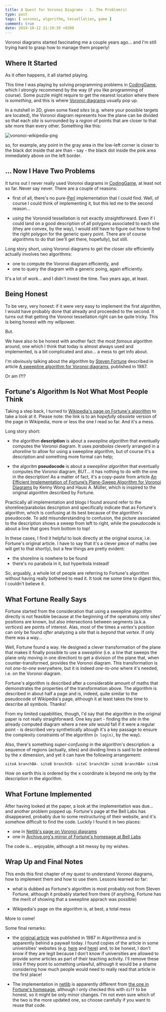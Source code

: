 ```yaml
---
title: A Quest for Voronoi Diagrams - 1. The Problem(s)
type: post
tags: [ voronoi, algorithm, tessellation, game ]
comment: true
date: 2019-10-12 21:19:39 +0200
---
```


Voronoi diagrams started fascinating me a couple years ago... and I'm still
trying hard to grasp how to manage them properly!

## Where It Started

As it often happens, it all started playing.

This time I was playing by solving programming problems in
[CodingGame][], which I strongly recommend by the way (if you like
programming of course). Some puzzle might require to get the nearest
location where there is *something*, and this is where [Voronoi
diagrams][voronoi-wikipedia] usually pop up.

In a nutshell in 2D, given some fixed *sites* (e.g. where your possible
targets are located), the Voronoi diagram represents how the plane can
be divided so that each *site* is surrounded by a *region* of points
that are closer to that *site* more than every other. Something like
this:

![vononoi-wikipedia-png](https://upload.wikimedia.org/wikipedia/commons/thumb/5/54/Euclidean_Voronoi_diagram.svg/500px-Euclidean_Voronoi_diagram.svg.png)

so, for example, any point in the gray area in the low-left corner is
closer to the black dot inside that are than - say - the black dot
inside the pink area immediately above on the left border.


## ... Now I Have Two Problems

It turns out I never really used Voronoi diagrams in [CodingGame][], at
least not so far. Never say never. There are a couple of reasons:

- first of all, there's no pure-[Perl][] implementation that I could
find. Well, of course I could think of implementing it, but this led me
to the second reason...

- *using* the Voronoid tessellation is not exactly straightforward. Even
if I could land on a good description of all polygons associated to each
site (they are convex, by the way), I would *still* have to figure out
how to find the right polygon for the generic query point. There are of
course algorithms to do that (we'll get there, hopefully), but still.

Long story short, using Voronoi diagrams to get the closer *site*
efficiently actually involves two algorithms:

- one to compute the Voronoi diagram efficiently, and
- one to query the diagram with a generic poing, again efficiently.

It's a lot of work... and I didn't invest the time. Two years ago, at
least.


## Being Honest

To be very, very honest: if it were very easy to implement the first
algorithm, I would have probably done that already and proceeded to the
second. It turns out that getting the Voronoi tessellation right can be
quite tricky. This is being honest with my willpower.

But.

We have also to be honest with another fact: the most *famous* algorithm
around, one which I think that today is almost always used and
implemented, is a bit complicated and also... a mess to get info about.

I'm obviously talking about the algorithm by [Steven
Fortune][sjf-archive-org] described in article [A sweepline algorithm for
Voronoi diagrams][fortune-springer], published in 1987.

Or am I?!?


## Fortune's Algorithm Is Not What Most People Think

Taking a step back, I turned to [Wikipedia's page on Fortune's
algorithm][fortune-wikipedia] to take a look at it. Please note: the
link is to an *hopefully obsolete* version of the page in Wikipedia,
more or less the one I read so far. And it's a mess.

Long story short:

- the algorithm **description** is about a *sweepline algorithm* that
eventually computes the Voronoi diagram. It uses *parabolas* cleverly
arranged in a *shoreline* to allow for using a sweepline algorithm, but
of course it's a description and something more formal can help;

- the algoritm **pseudocode** is about a *sweepline algorithm* that
eventually computes the Voronoi diagram, BUT... it has nothing to do
with the one in the description! As a matter of fact, it's a copy-paste
from article [An Efficient Implementation of Fortune’s Plane-Sweep
Algorithm for Voronoi Diagrams][wong-muller] by Kenny Wong and Hausi A.
Müller, which is inspired to the original algorithm described by
Fortune.

Practically all implementation and blogs I found around refer to the
shoreline/parabolas description and specifically indicate that as
Fortune's algorithm, which is confusing at its best because of the
algorithm's pseudocode. To add misunderstanding to confusion, the
picture associated to the description shows a sweep from left to right,
while the pseudocode is about a line that goes from bottom to top!

In these cases, I find it helpful to look directly at the original
source, i.e. Fortune's original article. I have to say that it's a
clever piece of maths (we will get to that shortly), but a few things
are pretty evident:

- the shoreline is nowhere to be found
- there's no parabola in it, but hyperbola instead!

So, arguably, a whole lot of people are referring to Fortune's algorithm
without having really bothered to read it. It took me some time to
digest this, I couldn't believe it.


## What Fortune Really Says

Fortune started from the consideration that using a sweepline algorithm
directly is not feasible because at the beginning of the operations only
sites' positions are known, but also intersections between segments
(a.k.a. *vertices*) are points of interest. Alas, most of the times a
*vertex*'s position can only be found *after* analyzing a *site* that is
*beyond* that *vertex*. If only there was a way...

Well, Fortune found a way. He designed a clever transformation of the
plane that makes it finally possible to use a *sweepline* (i.e. a line
that sweeps the plane only moving in one direction) to get a division of
the plane that, when counter-transformed, provides the Voronoi diagram.
This transformation is not *one-to-one* everywhere, but it is indeed
*one-to-one* where it's needed, i.e. on the Voronoi diagram.

Fortune's algorithm is described after a considerable amount of maths
that demonstrates the properties of the transformation above.  The
algorithm is described in about half a page and is, indeed, quite
similar to the pseudocode of Wikipedia's page, although it at least
takes the time to describe all symbols. Thanks!

From my limited capabilities, though, I'd say that the algorithm in the
original paper is not really straighforward. One key part - finding the
*site* in the already computed diagram where a new *site* would fall if
it were a regular point - is described very synthetically altough it's a
key passage to ensure the complexity constraints of the algorithm (`n
log(n)`, by the way).

Also, there's something *super-confusing* in the algorithm's
description: a sequence of regions (actually, sites) and dividing lines
is said to be ordered by the x dimension, and yet it can have the
following arrangement:

    siteA branchBA- siteB branchCB- siteC branchCB+ siteB branchBA+ siteA

How on earth this is ordered by the x coordinate is beyond me only by
the description in the algorithm.


## What Fortune Implemented

After having looked at the paper, a look at the implementation was
due... and another problem popped up. Fortune's page at the Bell Labs
has disappeared, probably due to some restructuring of their website,
and it's somehow difficult to find the code. Luckily I found it in two
places:

- one in [Netlib's page on Voronoi diagrams][netlib-voronoi]
- one in [Archive.org's mirror of Fortune's homepage at Bell
Labs][sjf-archive-org]

The code is... enjoyable, although a bit messy by my wishes.


## Wrap Up and Final Notes

This ends this first chapter of my quest to understand Voronoi diagrams,
how to implement them and how to use them. Lessons learned so far:

- what is dubbed as Fortune's algorithm is most probably not from Steven
Fortune, although it probably started from there (if anything, Fortune
has the merit of showing that a sweepline apprach was possible)

- Wikipedia's page on the algorithm is, at best, a total mess

More to come!

Some final remarks:

- the [original article][fortune-springer] was published in 1987 in
  Algorithmica and is apparently behind a paywall today. I found copies
  of the article in some universities' websites (e.g. [here][article-1]
  and [here][article-2]) and, to be honest, I don't know if they are
  legit because I don't know if universities are allowed to provide some
  articles as part of their teaching activity. I'll remove these links
  if they point to something unlawful, although it would be a shame
  considering how much people would need to really read that article in
  the first place!

- The implementation in [netlib][netlib-voronoi] is apparently different
  from [the one in Fortune's homepage][sjf-archive-org], although I only
  checked this with `diff` to be honest, so it might be only minor
  changes. I'm not even sure which of the two is the more updated one,
  so choose carefully if you want to reuse that code.


[CodingGame]: https://www.codingame.com/
[voronoi-wikipedia]: https://en.wikipedia.org/wiki/Voronoi_diagram
[Perl]: https://www.perl.org/
[fortune-wikipedia]: https://en.wikipedia.org/w/index.php?title=Fortune%27s_algorithm&oldid=919888039
[fortune-springer]: https://link.springer.com/article/10.1007%2FBF01840357
[wong-muller]: http://citeseerx.ist.psu.edu/viewdoc/summary?doi=10.1.1.83.5571
[netlib-voronoi]: https://www.netlib.org/voronoi/
[sjf-archive-org]: https://web.archive.org/web/20181018224943/http://ect.bell-labs.com/who/sjf/
[article-1]: http://www.wias-berlin.de/people/si/course/files/Fortune87-SweepLine-Voronoi.pdf
[article-2]: https://gi.cebitec.uni-bielefeld.de/_media/teaching/2013summer/936fortune-1987-voronoi.pdf
